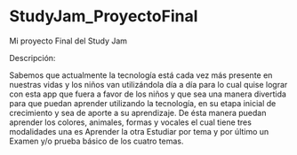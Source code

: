 # StudyJam_ProyectoFinal
Mi proyecto Final del Study Jam


Descripción: 

Sabemos que actualmente la tecnología está cada vez más presente en nuestras vidas y los niños van utilizándola día a día para lo cual quise lograr con esta app que fuera a favor de los niños y que sea una manera divertida para que puedan aprender utilizando la tecnología, en su etapa inicial de crecimiento y sea de aporte a su aprendizaje.
De ésta manera puedan aprender los colores, animales, formas y vocales el cual tiene tres modalidades una es Aprender la otra Estudiar por tema y por último un Examen y/o prueba básico de los cuatro temas.
